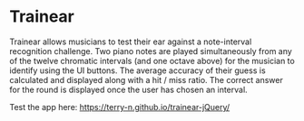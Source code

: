 # Trainear
Trainear allows musicians to test their ear against a note-interval recognition challenge. Two piano notes are played simultaneously from any of the twelve chromatic intervals (and one octave above) for the musician to identify using the UI buttons. The average accuracy of their guess is calculated and displayed along with a hit / miss ratio. The correct answer for the round is displayed once the user has chosen an interval.

Test the app here:
https://terry-n.github.io/trainear-jQuery/
